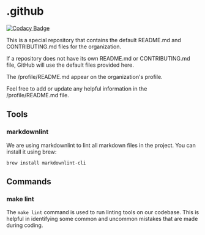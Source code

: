 # .github

[![Codacy Badge](https://app.codacy.com/project/badge/Grade/fe4b51f393984ac5b939ad1dde19ba0a)](https://app.codacy.com/gh/hugo-porto/.github/dashboard?utm_source=gh&utm_medium=referral&utm_content=&utm_campaign=Badge_grade)

This is a special repository that contains the default README.md and CONTRIBUTING.md files for the organization.

If a repository does not have its own README.md or CONTRIBUTING.md file, GitHub will use the default files provided
here.

The /profile/README.md appear on the organization's profile.

Feel free to add or update any helpful information in the /profile/README.md file.

## Tools

### markdownlint

We are using markdownlint to lint all markdown files in the project. You can install it using brew:

```shell
brew install markdownlint-cli
```

## Commands

### make lint

The `make lint` command is used to run linting tools on our codebase. This is helpful in identifying some common and
uncommon mistakes that are made during coding.
